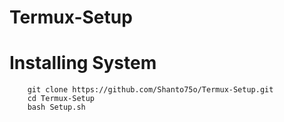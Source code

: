 # Termux-Setup 


# Installing System

        git clone https://github.com/Shanto75o/Termux-Setup.git
        cd Termux-Setup
        bash Setup.sh

